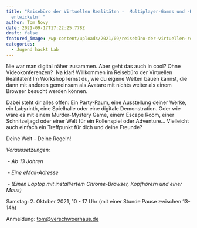 ```yaml
---
title: "Reisebüro der Virtuellen Realitäten -  Multiplayer-Games und -Hangouts
  entwickeln! "
author: Tom Novy
date: 2021-09-17T17:22:25.778Z
draft: false
featured_image: /wp-content/uploads/2021/09/reisebüro-der-virtuellen-realitäten.jpg
categories:
  - Jugend hackt Lab
---
```

Nie war man digital näher zusammen. Aber geht das auch in cool? Ohne Videokonferenzen?  Na klar! Willkommen im Reisebüro der Virtuellen Realitäten! Im Workshop lernst du, wie du eigene Welten bauen kannst, die dann mit anderen gemeinsam als Avatare mit nichts weiter als einem Browser besucht werden können.

Dabei steht dir alles offen: Ein Party-Raum, eine Ausstellung deiner Werke, ein Labyrinth, eine Spielhalle oder eine digitale Demonstration. Oder wie wäre es mit einem Murder-Mystery Game, einem Escape Room, einer Schnitzeljagd oder einer Welt für ein Rollenspiel oder Adventure… Vielleicht auch einfach ein Treffpunkt für dich und deine Freunde?

Deine Welt - Deine Regeln!

*Voraussetzungen:*

 *\- Ab 13 Jahren*

 *\- Eine eMail-Adresse*

 *\- (Einen Laptop mit installiertem Chrome-Browser, Kopfhörern und einer Maus)*

Samstag: 2. Oktober 2021, 10 - 17 Uhr (mit einer Stunde Pause zwischen 13-14h)

Anmeldung: tom@verschwoerhaus.de